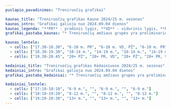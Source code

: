 ```yaml
---
puslapio_pavadinimas: "Treniruočių grafikai"

kaunas_title: "Treniruočių grafikas Kaune 2024/25 m. sezonas"
kaunas_intro: "Grafikai galioja nuo 2024.09.04 dienos"
kaunas_legenda: "**PR** - pradinis lygis, **VD** - vidurinis lygis, **PŽ** - pažengusiųjų lygis"
grafikai_pastaba_kaunas: "* Treniruočių amžiaus grupės yra preliminarios..."

kaunas_lentele:
  - cells: ["17.30-18.30", "6-10 m. PR", "6-10 m. VD, PŽ", "6-10 m. PR", "6-10 m. VD, PŽ", "6-12 m. Apjungtos"]
  - cells: ["18.30-19.30", "10-14 m.", "14-19 m.", "10-14 m.", "14-19 m.", "13+ m. Apjungtos"]
  - cells: ["19.30-20.45", "20+ PŽ", "20+ PR, VD", "20+ PŽ", "20+ PR, VD", ""]

kedainiai_title: "Treniruočių grafikas Kėdainiuose 2024/25 m. sezonas"
kedainiai_intro: "Grafikai galioja nuo 2024.09.04 dienos"
grafikai_pastaba_kedainiai: "* Treniruočių amžiaus grupės yra preliminarios..."

kedainiai_lentele:
  - cells: ["17:10-18:10", "6-9 m.", "", "6-9 m.", "", "6-9 m."]
  - cells: ["18:10-19:20", "8-12 m.", "", "8-12 m.", "", "8-12 m."]
  - cells: ["19:20-20:30", "13+ m.", "", "13+ m.", "", "13+ m."]
---
```

